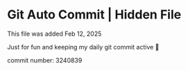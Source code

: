 # Git Auto Commit | Hidden File

This file was added Feb 12, 2025

Just for fun and keeping my daily git commit active 🤪

commit number: 3240839
